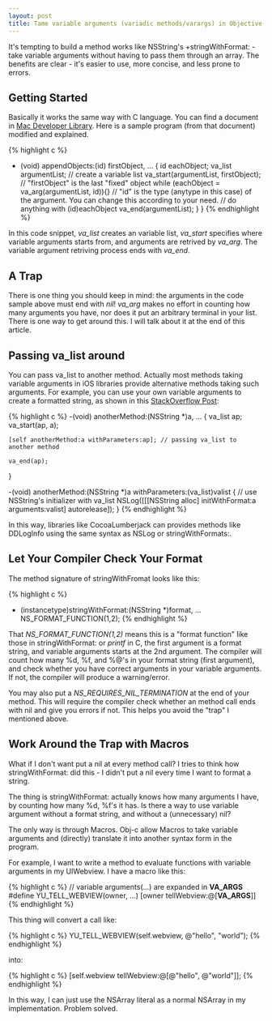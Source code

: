 ```yaml
---
layout: post
title: Tame variable arguments (variadic methods/varargs) in Objective-c
---
```


It's tempting to build a method works like NSString's +stringWithFormat: - take variable arguments without having to pass them through an array. The benefits are clear - it's easier to use, more concise, and less prone to errors.

## Getting Started

Basically it works the same way with C language. You can find a document in [Mac Developer Library](https://developer.apple.com/library/mac/qa/qa1405/_index.html). Here is a sample program (from that document) modified and explained.

{% highlight c %}
- (void) appendObjects:(id) firstObject, ...
{
  id eachObject;
  va_list argumentList;                 // create a variable list
  va_start(argumentList, firstObject);  // "firstObject" is the last "fixed" object
  while (eachObject = va_arg(argumentList, id)){} // "id" is the type (anytype in this case) of the argument. You can change this according to your need.
    // do anything with (id)eachObject
  va_end(argumentList);
  }
}
{% endhighlight %}

In this code snippet, *va_list* creates an variable list, *va_start* specifies where variable arguments starts from, and arguments are retrived by *va_arg*. The variable argument retriving process ends with *va_end*.

## A Trap

There is one thing you should keep in mind: the arguments in the code sample above must end with *nil*! *va_arg* makes no effort in counting how many arguments you have, nor does it put an arbitrary terminal in your list. There is one way to get around this. I will talk about it at the end of this article.

## Passing va_list around

You can pass va_list to another method. Actually most methods taking variable arguments in iOS libraries provide alternative methods taking such arguments. For example, you can use your own variable arguments to create a formatted string, as shown in this [StackOverflow Post](http://stackoverflow.com/questions/2391780/how-to-pass-variable-arguments-to-another-method):

{% highlight c %}
-(void) anotherMethod:(NSString *)a, ...
{
    va_list ap;
    va_start(ap, a);

    [self anotherMethod:a withParameters:ap]; // passing va_list to another method

    va_end(ap);
}

-(void) anotherMethod:(NSString *)a withParameters:(va_list)valist 
{
    // use NSString's initializer with va_list
    NSLog([[[NSString alloc] initWithFormat:a arguments:valist] autorelease]);
}
{% endhighlight %}

In this way, libraries like CocoaLumberjack can provides methods like DDLogInfo using the same syntax as NSLog or stringWithFormats:. 

## Let Your Compiler Check Your Format

The method signature of stringWithFromat looks like this:

{% highlight c %}
+ (instancetype)stringWithFormat:(NSString *)format, ... NS_FORMAT_FUNCTION(1,2);
{% endhighlight %}

That *NS\_FORMAT_FUNCTION(1,2)* means this is a "format function" like those in stringWithFormat: or *printf* in C, the first argument is a format string, and variable arguments starts at the 2nd argument. The compiler will count how many %d, %f, and %@'s in your format string (first argument), and check whether you have correct arguments in your variable arguments. If not, the compiler will produce a warning/error.

You may also put a *NS\_REQUIRES_NIL_TERMINATION* at the end of your method. This will require the compiler check whether an method call ends with nil and give you errors if not. This helps you avoid the "trap" I mentioned above.

## Work Around the Trap with Macros

What if I don't want put a nil at every method call? I tries to think how stringWithFormat: did this - I didn't put a nil every time I want to format a string.

The thing is stringWithFormat: actually knows how many arguments I have, by counting how many %d, %f's it has. Is there a way to use variable argument without a format string, and without a (unnecessary) nil?

The only way is through Macros. Obj-c allow Macros to take variable arguments and (directly) translate it into another syntax form in the program.

For example, I want to write a method to evaluate functions with variable arguments in my UIWebview. I have a macro like this:

{% highlight c %}
// variable arguments(...) are expanded in __VA_ARGS__
#define YU_TELL_WEBVIEW(owner, ...) [owner tellWebview:@[__VA_ARGS__]]
{% endhighlight %}

This thing will convert a call like:

{% highlight c %}
YU_TELL_WEBVIEW(self.webview, @"hello", "world");
{% endhighlight %}

into:

{% highlight c %}
[self.webview tellWebview:@[@"hello", @"world"]];
{% endhighlight %}

In this way, I can just use the NSArray literal as a normal NSArray in my implementation. Problem solved.


